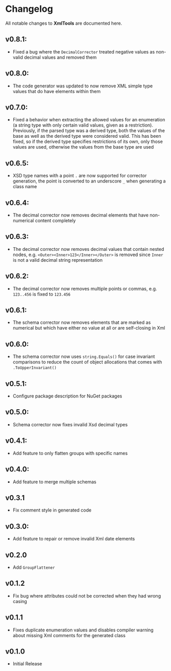 # Changelog

All notable changes to **XmlTools** are documented here.

## v0.8.1:
- Fixed a bug where the `DecimalCorrector` treated negative values as non-valid decimal values and removed them

## v0.8.0:
- The code generator was updated to now remove XML simple type values that do have elements within them

## v0.7.0:
- Fixed a behavior when extracting the allowed values for an enumeration (a string type with only certain valid values, given as a restriction). Previously, if the parsed type was a derived type, both the values of the base as well as the derived type were considered valid. This has been fixed, so if the derived type specifies restrictions of its own, only those values are used, otherwise the values from the base type are used

## v0.6.5:
- XSD type names with a point `.` are now supported for corrector generation, the point is converted to an underscore `_` when generating a class name

## v0.6.4:
- The decimal corrector now removes decimal elements that have non-numerical content completely

## v0.6.3:
- The decimal corrector now removes decimal values that contain nested nodes, e.g. `<Outer><Inner>123</Inner></Outer>` is removed since `Inner` is not a valid decimal string representation

## v0.6.2:
- The decimal corrector now removes multiple points or commas, e.g. `123..456` is fixed to `123.456`

## v0.6.1:
- The schema corrector now removes elements that are marked as numerical but which have either no value at all or are self-closing in Xml

## v0.6.0:
- The schema corrector now uses `string.Equals()` for case invariant comparisons to reduce the count of object allocations that comes with `.ToUpperInvariant()`

## v0.5.1:
- Configure package description for NuGet packages

## v0.5.0:
- Schema corrector now fixes invalid Xsd decimal types

## v0.4.1:
- Add feature to only flatten groups with specific names

## v0.4.0:
- Add feature to merge multiple schemas

## v0.3.1
- Fix comment style in generated code

## v0.3.0:
- Add feature to repair or remove invalid Xml date elements

## v0.2.0
- Add `GroupFlattener`

## v0.1.2
- Fix bug where attributes could not be corrected when they had wrong casing

## v0.1.1
- Fixes duplicate enumeration values and disables compiler warning about missing Xml comments for the generated class

## v0.1.0
- Initial Release
